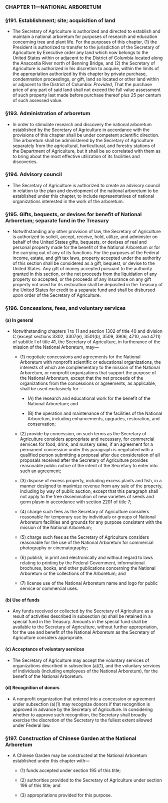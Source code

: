 ### **CHAPTER 11—NATIONAL ARBORETUM**

### §191. Establishment; site; acquisition of land
* The Secretary of Agriculture is authorized and directed to establish and maintain a national arboretum for purposes of research and education concerning tree and plant life. For the purposes of this chapter, (1) the President is authorized to transfer to the jurisdiction of the Secretary of Agriculture by Executive order any land which now belongs to the United States within or adjacent to the District of Columbia located along the Anacostia River north of Benning Bridge, and (2) the Secretary of Agriculture is authorized in his discretion to acquire, within the limits of the appropriation authorized by this chapter by private purchase, condemnation proceedings, or gift, land so located or other land within or adjacent to the District of Columbia: _Provided_, That the purchase price of any part of said land shall not exceed the full value assessment of such property last made before purchase thereof plus 25 per centum of such assessed value.

### §193. Administration of arboretum
* In order to stimulate research and discovery the national arboretum established by the Secretary of Agriculture in accordance with the provisions of this chapter shall be under competent scientific direction. The arboretum shall be administered by the Secretary of Agriculture separately from the agricultural, horticultural, and forestry stations of the Department of Agriculture, but it shall be so correlated with them as to bring about the most effective utilization of its facilities and discoveries.

### §194. Advisory council
* The Secretary of Agriculture is authorized to create an advisory council in relation to the plan and development of the national arboretum to be established under this chapter, to include representatives of national organizations interested in the work of the arboretum.

### §195. Gifts, bequests, or devises for benefit of National Arboretum; separate fund in the Treasury
* Notwithstanding any other provision of law, the Secretary of Agriculture is authorized to solicit, accept, receive, hold, utilize, and administer on behalf of the United States gifts, bequests, or devises of real and personal property made for the benefit of the National Arboretum or for the carrying out of any of its functions. For the purposes of the Federal income, estate, and gift tax laws, property accepted under the authority of this section shall be considered as a gift, bequest, or devise to the United States. Any gift of money accepted pursuant to the authority granted in this section, or the net proceeds from the liquidation of any property so accepted, or the proceeds of any insurance on any gift property not used for its restoration shall be deposited in the Treasury of the United States for credit to a separate fund and shall be disbursed upon order of the Secretary of Agriculture.

### §196. Concessions, fees, and voluntary services
#### (a) In general
* Notwithstanding chapters 1 to 11 and section 1302 of title 40 and division C (except sections 3302, 3307(e), 3501(b), 3509, 3906, 4710, and 4711) of subtitle I of title 41, the Secretary of Agriculture, in furtherance of the mission of the National Arboretum, may—

  * (1) negotiate concessions and agreements for the National Arboretum with nonprofit scientific or educational organizations, the interests of which are complementary to the mission of the National Arboretum, or nonprofit organizations that support the purpose of the National Arboretum, except that the net proceeds of the organizations from the concessions or agreements, as applicable, shall be used exclusively for—

    * (A) the research and educational work for the benefit of the National Arboretum; and

    * (B) the operation and maintenance of the facilities of the National Arboretum, including enhancements, upgrades, restoration, and conservation;


  * (2) provide by concession, on such terms as the Secretary of Agriculture considers appropriate and necessary, for commercial services for food, drink, and nursery sales, if an agreement for a permanent concession under this paragraph is negotiated with a qualified person submitting a proposal after due consideration of all proposals received after the Secretary of Agriculture provides reasonable public notice of the intent of the Secretary to enter into such an agreement;

  * (3) dispose of excess property, including excess plants and fish, in a manner designed to maximize revenue from any sale of the property, including by way of public auction, except that this paragraph shall not apply to the free dissemination of new varieties of seeds and germ plasm in accordance with section 2201 of title 7;

  * (4) charge such fees as the Secretary of Agriculture considers reasonable for temporary use by individuals or groups of National Arboretum facilities and grounds for any purpose consistent with the mission of the National Arboretum;

  * (5) charge such fees as the Secretary of Agriculture considers reasonable for the use of the National Arboretum for commercial photography or cinematography;

  * (6) publish, in print and electronically and without regard to laws relating to printing by the Federal Government, informational brochures, books, and other publications concerning the National Arboretum or the collections of the Arboretum; and

  * (7) license use of the National Arboretum name and logo for public service or commercial uses.

#### (b) Use of funds
* Any funds received or collected by the Secretary of Agriculture as a result of activities described in subsection (a) shall be retained in a special fund in the Treasury. Amounts in the special fund shall be available to the Secretary of Agriculture, without further appropriation, for the use and benefit of the National Arboretum as the Secretary of Agriculture considers appropriate.

#### (c) Acceptance of voluntary services
* The Secretary of Agriculture may accept the voluntary services of organizations described in subsection (a)(1), and the voluntary services of individuals (including employees of the National Arboretum), for the benefit of the National Arboretum.

#### (d) Recognition of donors
* A nonprofit organization that entered into a concession or agreement under subsection (a)(1) may recognize donors if that recognition is approved in advance by the Secretary of Agriculture. In considering whether to approve such recognition, the Secretary shall broadly exercise the discretion of the Secretary to the fullest extent allowed under Federal law.

### §197. Construction of Chinese Garden at the National Arboretum
* A Chinese Garden may be constructed at the National Arboretum established under this chapter with—

  * (1) funds accepted under section 195 of this title;

  * (2) authorities provided to the Secretary of Agriculture under section 196 of this title; and

  * (3) appropriations provided for this purpose.